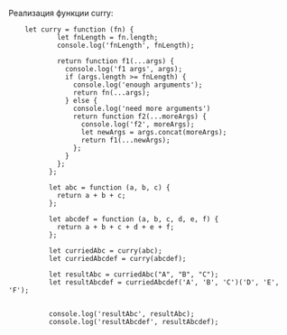 Реализация функции curry:

        let curry = function (fn) {
                let fnLength = fn.length;
                console.log('fnLength', fnLength);

                return function f1(...args) {
                  console.log('f1 args', args);
                  if (args.length >= fnLength) {
                    console.log('enough arguments');
                    return fn(...args);
                  } else {
                    console.log('need more arguments')
                    return function f2(...moreArgs) {
                      console.log('f2', moreArgs);
                      let newArgs = args.concat(moreArgs);
                      return f1(...newArgs);
                    };
                  }
                };
              };

              let abc = function (a, b, c) {
                return a + b + c;
              };

              let abcdef = function (a, b, c, d, e, f) {
                return a + b + c + d + e + f;
              };

              let curriedAbc = curry(abc);
              let curriedAbcdef = curry(abcdef);

              let resultAbc = curriedAbc("A", "B", "C");
              let resultAbcdef = curriedAbcdef('A', 'B', 'C')('D', 'E', 'F');


              console.log('resultAbc', resultAbc);
              console.log('resultAbcdef', resultAbcdef);
